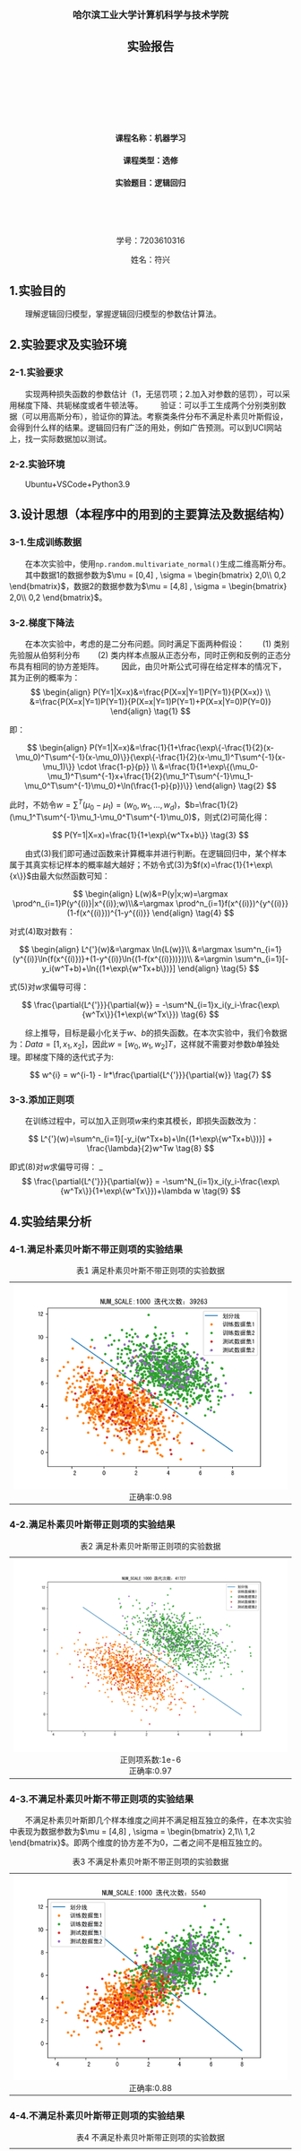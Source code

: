<br>
<br>
<br>
<br>
<br>
<br>
<center><h3>哈尔滨工业大学计算机科学与技术学院</h3></center>
<center><h2>实验报告</h2></center>
<br>
<br>
<br>
<br>
<br>
<br>
<center><h4>课程名称：机器学习</h4></center>
<center><h4>课程类型：选修</h4></center>
<center><h4>实验题目：逻辑回归</h4></center>
<br>
<br>
<br>
<center><p>学号：7203610316</p></center>
<center><p>姓名：符兴</p></center>
<div STYLE="page-break-after: always;"></div>

## 1.实验目的

&emsp;&emsp;理解逻辑回归模型，掌握逻辑回归模型的参数估计算法。

## 2.实验要求及实验环境

### 2-1.实验要求

&emsp;&emsp;实现两种损失函数的参数估计（1，无惩罚项；2.加入对参数的惩罚），可以采用梯度下降、共轭梯度或者牛顿法等。
&emsp;&emsp;验证：可以手工生成两个分别类别数据（可以用高斯分布），验证你的算法。考察类条件分布不满足朴素贝叶斯假设，会得到什么样的结果。逻辑回归有广泛的用处，例如广告预测。可以到UCI网站上，找一实际数据加以测试。

### 2-2.实验环境

&emsp;&emsp;Ubuntu+VSCode+Python3.9

## 3.设计思想（本程序中的用到的主要算法及数据结构）

### 3-1.生成训练数据

&emsp;&emsp;在本次实验中，使用`np.random.multivariate_normal()`生成二维高斯分布。
&emsp;&emsp;其中数据1的数据参数为$\mu = [0,4] , \sigma = \begin{bmatrix}
    2,0\\
    0,2
\end{bmatrix}$，数据2的数据参数为$\mu = [4,8] , \sigma = \begin{bmatrix}
    2,0\\
    0,2
\end{bmatrix}$。

### 3-2.梯度下降法

&emsp;&emsp;在本次实验中，考虑的是二分布问题。同时满足下面两种假设：
&emsp;&emsp;(1) 类别先验服从伯努利分布
&emsp;&emsp;(2) 类内样本点服从正态分布，同时正例和反例的正态分布具有相同的协方差矩阵。
&emsp;&emsp;因此，由贝叶斯公式可得在给定样本的情况下，其为正例的概率为：
$$
\begin{align}
    P(Y=1|X=x)&=\frac{P(X=x|Y=1)P(Y=1)}{P(X=x)} \\
              &=\frac{P(X=x|Y=1)P(Y=1)}{P(X=x|Y=1)P(Y=1)+P(X=x|Y=0)P(Y=0)} 
\end{align} \tag{1}
$$

即：

$$
\begin{align}
    P(Y=1|X=x)&=\frac{1}{1+\frac{\exp\{-\frac{1}{2}(x-\mu_0)^T\sum^{-1}(x-\mu_0)\}}{\exp\{-\frac{1}{2}(x-\mu_1)^T\sum^{-1}(x-\mu_1)\}} \cdot \frac{1-p}{p}} \\
              &=\frac{1}{1+\exp\{(\mu_0-\mu_1)^T\sum^{-1}x+\frac{1}{2}(\mu_1^T\sum^{-1}\mu_1-\mu_0^T\sum^{-1}\mu_0)+\ln(\frac{1-p}{p})\}} 
\end{align} \tag{2}
$$

此时，不妨令$w=\sum^T(\mu_0-\mu_1)=(w_0,w_1,...,w_d)$，$b=\frac{1}{2}(\mu_1^T\sum^{-1}\mu_1-\mu_0^T\sum^{-1}\mu_0)$，则式(2)可简化得：

$$
P(Y=1|X=x)=\frac{1}{1+\exp\{w^Tx+b\}} \tag{3}
$$

&emsp;&emsp;由式(3)我们即可通过函数来计算概率并进行判断。在逻辑回归中，某个样本属于其真实标记样本的概率越大越好；不妨令式(3)为$f(x)=\frac{1}{1+\exp\{x\}}$由最大似然函数可知：

$$
\begin{align}
    L(w)&=P(y|x;w)=\argmax \prod^n_{i=1}P(y^{(i)}|x^{(i)};w)\\&=\argmax \prod^n_{i=1}f(x^{(i)})^{y^{(i)}}(1-f(x^{(i)}))^{1-y^{(i)}}
\end{align} \tag{4}
$$

对式(4)取对数有：

$$
\begin{align}
    L^{'}(w)&=\argmax \ln{L(w)}\\
    &=\argmax \sum^n_{i=1}(y^{(i)}\ln{f(x^{(i)})}+(1-y^{(i)}\ln{(1-f(x^{(i)}))}))\\
    &=\argmin \sum^n_{i=1}[-y_i(w^T+b)+\ln{(1+\exp\{w^Tx+b\})}]
\end{align} \tag{5}
$$

式(5)对$w$求偏导可得：

$$
\frac{\partial{L^{'}}}{\partial{w}} = -\sum^N_{i=1}x_i(y_i-\frac{\exp\{w^Tx\}}{1+\exp\{w^Tx\}}) \tag{6}
$$

&emsp;&emsp;综上推导，目标是最小化关于$w$、$b$的损失函数。在本次实验中，我们令数据为：$Data = [1,x_1,x_2]$，因此$w = [w_0,w_1,w_2]T$，这样就不需要对参数$b$单独处理。即梯度下降的迭代式子为:

$$
w^{i} = w^{i-1} - lr*\frac{\partial{L^{'}}}{\partial{w}} \tag{7}
$$

### 3-3.添加正则项
&emsp;&emsp;在训练过程中，可以加入正则项$w$来约束其模长，即损失函数改为：

$$
L^{'}(w)=\sum^n_{i=1}[-y_i(w^Tx+b)+\ln{(1+\exp\{w^Tx+b\})}] + \frac{\lambda}{2}w^Tw \tag{8}
$$

即式(8)对$w$求偏导可得：
_$$
\frac{\partial{L^{'}}}{\partial{w}} = -\sum^N_{i=1}x_i(y_i-\frac{\exp\{w^Tx\}}{1+\exp\{w^Tx\}})+\lambda w \tag{9}
$$


## 4.实验结果分析

### 4-1.满足朴素贝叶斯不带正则项的实验结果

<table>
<caption align="top">表1 满足朴素贝叶斯不带正则项的实验数据</caption>
<tr>
<td>
<img src="./img/0_98_1.png" style="width=100px;height=100px">
<div style="text-align:center">正确率:0.98</div>
</td>
</tr>
</table>

### 4-2.满足朴素贝叶斯带正则项的实验结果

<table>
<caption align="top">表2 满足朴素贝叶斯带正则项的实验数据</caption>
<tr>
<td>
<img src="./img/0_97_2.png" style="width=100px;height=100px">
<div style="text-align:center">正则项系数:1e-6</div>
<div style="text-align:center">正确率:0.97</div>
</td>
</tr>
</table>

### 4-3.不满足朴素贝叶斯不带正则项的实验结果

&emsp;&emsp;不满足朴素贝叶斯即几个样本维度之间并不满足相互独立的条件，在本次实验中表现为数据参数为$\mu = [4,8] , \sigma = \begin{bmatrix}
    2,1\\
    1,2
\end{bmatrix}$。即两个维度的协方差不为0，二者之间不是相互独立的。

<table>
<caption align="top">表3 不满足朴素贝叶斯不带正则项的实验数据</caption>
<tr>
<td>
<img src="./img/0_88_3.png" style="width=100px;height=100px">
<div style="text-align:center">正确率:0.88</div>
</td>
</tr>
</table>

### 4-4.不满足朴素贝叶斯带正则项的实验结果

<table>
<caption align="top">表4 不满足朴素贝叶斯带正则项的实验数据</caption>
<tr>
<td>
<img src="./img/0_893_4.png" style="width=100px;height=100px">
<div style="text-align:center">正则项系数:1e-6</div>
<div style="text-align:center">正确率:0.893</div>
</td>
</tr>
</table>

<table>
<caption align="top">表5 不满足朴素贝叶斯带正则项的实验数据 cov=3</caption>
<tr>
<td>
<img src="./img/0_82_5.png" style="width=100px;height=100px">
<div style="text-align:center">正则项系数:1e-6</div>
<div style="text-align:center">正确率:0.82</div>
</td>
</tr>
</table>

## 5.结论
&emsp;&emsp;1.在满足朴素贝叶斯条件下，逻辑回归的正确率高达0.97，分类效果较好。
&emsp;&emsp;2.在本次实验中，正则项系数的作用没有实验1的明显，对正确率影响不大。
&emsp;&emsp;3.在不满足朴素贝叶斯条件下，逻辑回归的正确率不高，原因是样本维度之间存在相关性。
&emsp;&emsp;4.在不满足朴素贝叶斯条件下，协方差越大，正确率越低，分类效果越不好。

## 6.参考文献

&emsp;&emsp;[1]阿泽. 【机器学习】逻辑回归（非常详细）. 知乎专栏. https://zhuanlan.zhihu.com/p/74874291?ivk_sa=1024320u
&emsp;&emsp;[2]程序遇上只能星空. 详解优化算法之梯度下降法. CSDN专栏. https://blog.csdn.net/kevinjin2011/article/details/125299113

## 7.代码附录

```python
# %%
import numpy as np
import matplotlib.pyplot as plt

class GradientDescentOptimizer:
    def __init__(self,numScale,learningRate,lossLimit):
        self.numScale=numScale
        self.learningRate=learningRate
        self.lossLimit=lossLimit

    def sigmoid(self,xMatrix,wVec):
        return 1 / (1 + np.exp(-np.dot(xMatrix, wVec)))
    
    def calcGradient(self,xMatrix,wVec,tVec,lambdaPenalty):
        return xMatrix.T.dot(tVec-self.sigmoid(xMatrix,wVec))+ lambdaPenalty * wVec
    
    def calcLoss(self,xMatrix,wVec,tVec,lambdaPenalty):
        return np.sum(-np.dot(tVec.T, np.log(self.sigmoid(xMatrix, wVec)))-np.dot((np.ones((len(tVec), 1)) - tVec).T,np.log(np.ones((len(tVec), 1)) - self.sigmoid(xMatrix, wVec)),))/len(xMatrix) + 0.5*lambdaPenalty*np.dot(wVec.T,wVec)
    
    def optimizeParam(self,xMatrix,wVec,tVec,lambdaPenalty):
        # 观测优化过程以及优化次数的限制
        ck=0
        # 记录Loss值
        lastLoss=self.calcLoss(xMatrix,wVec,tVec,lambdaPenalty)
        loss=lastLoss
        while True:
            wVecTmp=wVec+self.learningRate*self.calcGradient(xMatrix,wVec,tVec,lambdaPenalty)
            lossTmp=self.calcLoss(xMatrix,wVecTmp,tVec,lambdaPenalty)
            if lossTmp>lastLoss:
                self.learningRate*=0.5
            else:
                wVec=wVecTmp
                loss=lossTmp
                if(np.abs(loss-lastLoss)<self.lossLimit) and (loss<=1.3 or wVec.shape[0]<=3):
                    break
                lastLoss=loss
            ck+=1
        return wVec,ck
# 生成数据
def makeData(numScale,mean,sigma):
    data = np.random.permutation(np.random.multivariate_normal(mean,sigma,numScale))
    data = np.hstack((np.array([1 for _ in range(0,len(data))]).reshape(len(data),1),data))
    # Shuffle数据，并划分数据集和测试集
    train= data[0:int(0.85*numScale),]
    test= data[len(train):len(data),]
    return train,test

# 画出划分线线
def drawLine(wVec):
    x = np.linspace(-2, 8, 100)
    y = (-wVec[0][0] - wVec[1][0] * x) / wVec[2][0]
    plt.plot(x,y,label="划分线")

# 计算正确率
def judge(wVec,test1,test2):
    result1 = test1.dot(wVec)
    result2 = test2.dot(wVec)
    errCnt = 0
    for i in result1:
        if i > 0:
            errCnt += 1
    for i in result2:
        if i < 0:
            errCnt += 1
    return (len(test1)+len(test2)-errCnt)/(len(test1)+len(test2))

# %%
# 超参
NUM_SCALE = 1000
LEARNING_RATE = 0.01
LOSS_LIMIT = 1e-8

# 生成数据
train1,test1 = makeData(NUM_SCALE,np.array([1,4]),np.array([[2, 3], [3, 2]]))
train2,test2 = makeData(NUM_SCALE,np.array([4,7]),np.array([[2, 3], [3, 2]]))

# %%
# 生成训练数据并无正则项的梯度下降
data = np.vstack((train1,train2))
label = np.vstack((np.zeros((len(train1),1)),np.ones((len(train2),1))))
optimizer=GradientDescentOptimizer(NUM_SCALE,LEARNING_RATE,LOSS_LIMIT)
wVec,cnt = optimizer.optimizeParam(data,np.ones((3,1)),label,1e-6)

# 显示结果
print("正确率："+str(judge(wVec,test1,test2)))
drawLine(wVec)
plt.title("NUM_SCALE:"+str(NUM_SCALE)+" 迭代次数："+str(cnt))
plt.plot(train1[0:,1],train1[0:,2],".",label="训练数据集1")
plt.plot(train2[0:,1],train2[0:,2],".",label="训练数据集2")
plt.plot(test1[0:,1],test1[0:,2],".",label="测试数据集1")
plt.plot(test2[0:,1],test2[0:,2],".",label="测试数据集2")
plt.legend()
plt.show()


```